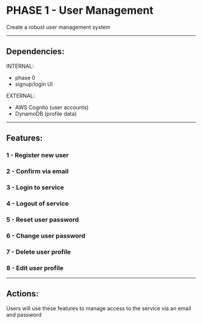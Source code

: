 # PHASE 1 - User Management

Create a robust user management system

****************************************************************************
## Dependencies:

INTERNAL:

- phase 0
- signup/login UI

EXTERNAL:

- AWS Cognito (user accounts)
- DynamoDB (profile data)

****************************************************************************
## Features:

### 1 - Register new user
### 2 - Confirm via email
### 3 - Login to service
### 4 - Logout of service
### 5 - Reset user password
### 6 - Change user password
### 7 - Delete user profile
### 8 - Edit user profile

****************************************************************************
## Actions:

Users will use these features to manage access to the service via an email and password